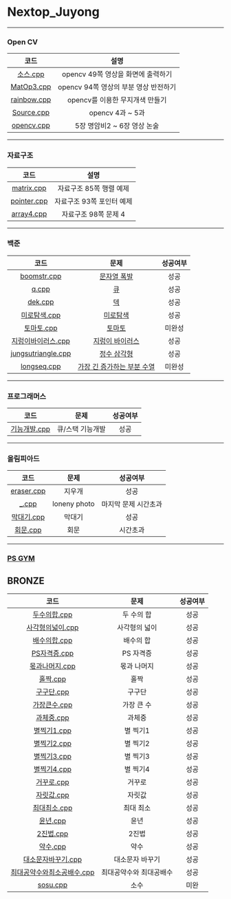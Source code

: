 # Nextop_Juyong

***

### Open CV
|코드|설명|
|:---:|:---:|
|[소스.cpp](../main/open_cv/소스.cpp)|opencv 49쪽 영상을 화면에 출력하기|
|[MatOp3.cpp](../main/open_cv/MatOp3.cpp)|opencv 94쪽 영상의 부분 영상 반전하기|
|[rainbow.cpp](../main/open_cv/rainbow.cpp)|opencv를 이용한 무지개색 만들기|
|[Source.cpp](../main/open_cv/Source.cpp)|opencv 4과 ~ 5과|
|[opencv.cpp](../main/open_cv/opencv.cpp)|5장 명암비2 ~ 6장 영상 논술|

***

### 자료구조
|코드|설명|
|:---:|:---:|
|[matrix.cpp](../main/data_structure/matrix.cpp)|자료구조 85쪽 행렬 예제|
|[pointer.cpp](../main/data_structure/pointer.cpp)|자료구조 93쪽 포인터 예제|
|[array4.cpp](../main/data_structure/array4.cpp)|자료구조 98쪽 문제 4| 

***

### 백준
|코드|문제|성공여부|
|:---:|:---:|:---:|
|[boomstr.cpp](../main/backjoon/boomstr.cpp)|[문자열 폭발](https://www.acmicpc.net/problem/9935)|성공|
|[q.cpp](../main/backjoon/q.cpp)|[큐](https://www.acmicpc.net/problem/10845)|성공|
|[dek.cpp](../main/backjoon/dek.cpp)|[덱](https://www.acmicpc.net/problem/10866)|성공|
|[미로탐색.cpp](../main/backjoon/미로탐색.cpp)|[미로탐색](https://www.acmicpc.net/problem/2178)|성공|
|[토마토.cpp](../main/backjoon/토마토.cpp)|[토마토](https://www.acmicpc.net/problem/7576)|미완성|
|[지렁이바이러스.cpp](../main/backjoon/지렁이바이러스.cpp)|[지렁이 바이러스](https://www.acmicpc.net/problem/2606)|성공|
|[jungsutriangle.cpp](../main/backjoon/jungsutriangle.cpp)|[정수 삼각형](https://www.acmicpc.net/problem/1932)|성공|
|[longseq.cpp](../main/backjoon/longseq.cpp)|[가장 긴 증가하는 부분 수열](https://www.acmicpc.net/problem/11053)|미완성|

***

### 프로그래머스
|코드|문제|성공여부|
|:---:|:---:|:---:|
|[기능개발.cpp](../main/programers/기능개발.cpp)|큐/스택 기능개발|성공|

***

### 올림피아드
|코드|문제|성공여부|
|:---:|:---:|:---:|
|[eraser.cpp](../main/olympiad/eraser.cpp)|지우개|성공|
|[_.cpp](../main/olympiad/_.cpp)|loneny photo|마지막 문제 시간초과|
|[막대기.cpp](../main/olympiad/막대기.cpp)|막대기|성공|
|[회문.cpp](../main/olympiad/회문.cpp)|회문|시간초과|

***

### [PS GYM](https://nextop.kpscoj.com)
## BRONZE
|코드|문제|성공여부|
|:---:|:---:|:---:|
|[두수의합.cpp](../main/PSGYM/두수의합.cpp)|두 수의 합|성공|
|[사각형의넓이.cpp](../main/PSGYM/사각형의넓이.cpp)|사각형의 넓이|성공|
|[배수의합.cpp](../main/PSGYM/배수의합.cpp)|배수의 합|성공|
|[PS자격증.cpp](../main/PSGYM/PS자격증.cpp)|PS 자격증|성공|
|[몫과나머지.cpp](../main/PSGYM/몫과나머지.cpp)|몫과 나머지|성공|
|[홀짝.cpp](../main/PSGYM/홀짝.cpp)|홀짝|성공|
|[구구단.cpp](../main/PSGYM/구구단.cpp)|구구단|성공|
|[가장큰수.cpp](../main/PSGYM/가장큰수.cpp)|가장 큰 수|성공|
|[과체중.cpp](../main/PSGYM/과체중.cpp)|과체중|성공|
|[별찍기1.cpp](../main/PSGYM/별찍기1.cpp)|별 찍기1|성공|
|[별찍기2.cpp](../main/PSGYM/별찍기2.cpp)|별 찍기2|성공|
|[별찍기3.cpp](../main/PSGYM/별찍기3.cpp)|별 찍기3|성공|
|[별찍기4.cpp](../main/PSGYM/별찍기4.cpp)|별 찍기4|성공|
|[거꾸로.cpp](../main/PSGYM/거꾸로.cpp)|거꾸로|성공|
|[자릿값.cpp](../main/PSGYM/자릿값.cpp)|자릿값|성공|
|[최대최소.cpp](../main/PSGYM/최대최소.cpp)|최대 최소|성공|
|[윤년.cpp](../main/PSGYM/윤년.cpp)|윤년|성공|
|[2진법.cpp](../main/PSGYM/2진법.cpp)|2진법|성공|
|[약수.cpp](../main/PSGYM/약수.cpp)|약수|성공|
|[대소문자바꾸기.cpp](../main/PSGYM/대소문자바꾸기.cpp)|대소문자 바꾸기|성공|
|[최대공약수와최소공배수.cpp](../main/PSGYM/최대공약수와최대공배수.cpp)|최대공약수와 최대공배수|성공|
|[sosu.cpp](../main/PSGYM/sosu.cpp)|소수|미완|

